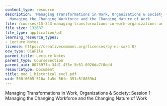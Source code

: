 ```yaml
---
content_type: resource
description: 'Managing Transformations in Work, Organizations & Society: Session 1:
  Managing the Changing Workforce and the Changing Nature of Work'
file: /courses/15-343-managing-transformations-in-work-organizations-and-society-spring-2002/560f6605516a1a5d56fe351c5f8039b4_mod_1_historical_evol.pdf
file_size: 132687
file_type: application/pdf
learning_resource_types:
- Lecture Notes
license: https://creativecommons.org/licenses/by-nc-sa/4.0/
ocw_type: OCWFile
parent_title: Lecture Notes
parent_type: CourseSection
parent_uid: 807597fa-34d1-455e-5e51-0926da7f0ddd
resourcetype: Document
title: mod_1_historical_evol.pdf
uid: 560f6605-516a-1a5d-56fe-351c5f8039b4
---
```

Managing Transformations in Work, Organizations & Society: Session 1: Managing the Changing Workforce and the Changing Nature of Work